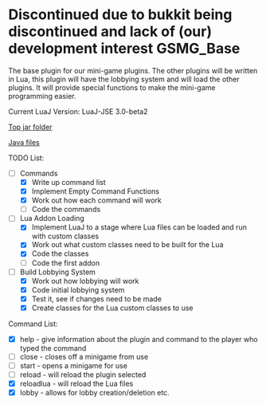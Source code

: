 **Discontinued due to bukkit being discontinued and lack of (our) development interest**
GSMG_Base
=========

The base plugin for our mini-game plugins. The other plugins will be written in Lua, this plugin will have the lobbying system and will load the other plugins. It will provide special functions to make the mini-game programming easier.

Current LuaJ Version: LuaJ-JSE 3.0-beta2

[Top jar folder](/src/main/java)

[Java files](/src/main/java/gsmg/plugin/gsmg_base)

TODO List:

- [ ] Commands
  - [x] Write up command list
  - [x] Implement Empty Command Functions
  - [x] Work out how each command will work
  - [ ] Code the commands
- [ ] Lua Addon Loading
  - [x] Implement LuaJ to a stage where Lua files can be loaded and run with custom classes
  - [x] Work out what custom classes need to be built for the Lua
  - [x] Code the classes
  - [ ] Code the first addon
- [ ] Build Lobbying System
  - [x] Work out how lobbying will work
  - [x] Code initial lobbying system
  - [x] Test it, see if changes need to be made
  - [x] Create classes for the Lua custom classes to use

Command List:

- [x] help - give information about the plugin and command to the player who typed the command
- [ ] close - closes off a minigame from use
- [ ] start - opens a minigame for use
- [ ] reload - will reload the plugin selected
- [x] reloadlua - will reload the Lua files
- [x] lobby - allows for lobby creation/deletion etc.
